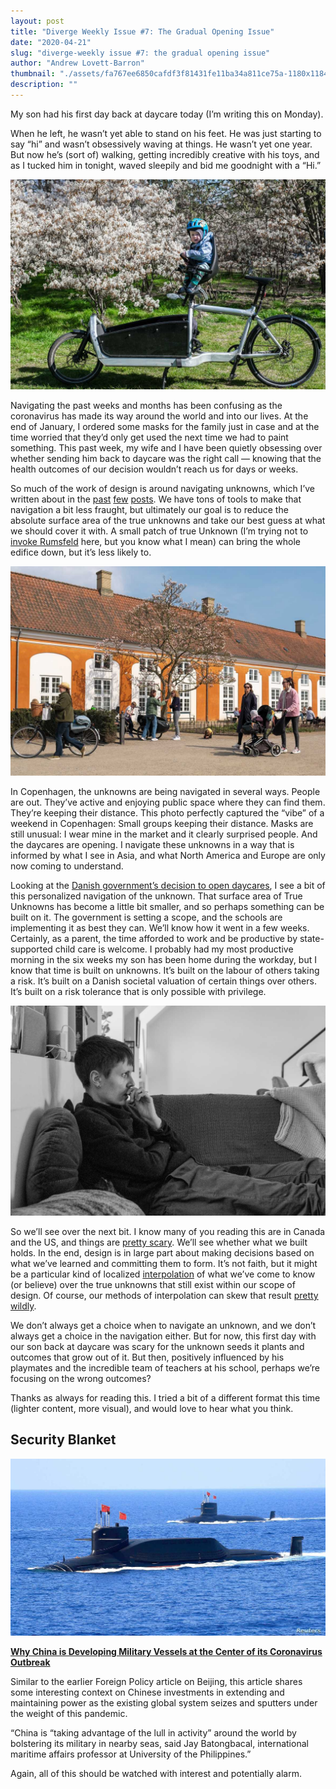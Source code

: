 ```yaml
---
layout: post
title: "Diverge Weekly Issue #7: The Gradual Opening Issue"
date: "2020-04-21"
slug: "diverge-weekly issue #7: the gradual opening issue"
author: "Andrew Lovett-Barron"
thumbnail: "./assets/fa767ee6850cafdf3f81431fe11ba34a811ce75a-1180x1184.png"
description: ""
---
```


My son had his first day back at daycare today (I’m writing this on Monday).

When he left, he wasn’t yet able to stand on his feet. He was just starting to say “hi” and wasn’t obsessively waving at things. He wasn’t yet one year. But now he’s (sort of) walking, getting incredibly creative with his toys, and as I tucked him in tonight, waved sleepily and bid me goodnight with a “Hi.”



![](./assets/03d44af7eb749ee28d18119904f09f7cd6294a2d-1180x786.jpg)

Navigating the past weeks and months has been confusing as the coronavirus has made its way around the world and into our lives. At the end of January, I ordered some masks for the family just in case and at the time worried that they’d only get used the next time we had to paint something. This past week, my wife and I have been quietly obsessing over whether sending him back to daycare was the right call — knowing that the health outcomes of our decision wouldn’t reach us for days or weeks.

So much of the work of design is around navigating unknowns, which I’ve written about in the [past](https://andrewlb.com/diverge-weekly-issue-2-the-global-pandemic-issue/) [few](https://andrewlb.com/diverge-weekly-issue-3-the-uncertainty-issue/) [posts](https://andrewlb.com/diverge-weekly-issue-4-the-cycles-issue/). We have tons of tools to make that navigation a bit less fraught, but ultimately our goal is to reduce the absolute surface area of the true unknowns and take our best guess at what we should cover it with. A small patch of true Unknown (I’m trying not to [invoke Rumsfeld](https://en.wikipedia.org/wiki/There_are_known_knowns) here, but you know what I mean) can bring the whole edifice down, but it’s less likely to.



![](./assets/20958ed62466d780885d1de0b7e060206cda97e9-1180x786.jpg)

In Copenhagen, the unknowns are being navigated in several ways. People are out. They’ve active and enjoying public space where they can find them. They’re keeping their distance. This photo perfectly captured the “vibe” of a weekend in Copenhagen: Small groups keeping their distance. Masks are still unusual: I wear mine in the market and it clearly surprised people. And the daycares are opening. I navigate these unknowns in a way that is informed by what I see in Asia, and what North America and Europe are only now coming to understand.

Looking at the [Danish government’s decision to open daycares](https://www.thelocal.dk/20200413/schools-and-day-care-centres-gear-up-for-staggered-and-restricted-reopening), I see a bit of this personalized navigation of the unknown. That surface area of True Unknowns has become a little bit smaller, and so perhaps something can be built on it. The government is setting a scope, and the schools are implementing it as best they can. We’ll know how it went in a few weeks. Certainly, as a parent, the time afforded to work and be productive by state-supported child care is welcome. I probably had my most productive morning in the six weeks my son has been home during the workday, but I know that time is built on unknowns. It’s built on the labour of others taking a risk. It’s built on a Danish societal valuation of certain things over others. It’s built on a risk tolerance that is only possible with privilege.



![](./assets/31517f39677519070f73a5efab57a78ce5330b41-1180x786.jpg)

So we’ll see over the next bit. I know many of you reading this are in Canada and the US, and things are [pretty scary](https://ourworldindata.org/grapher/total-cases-covid-19?stackMode=relative&time=2020-02-14..&country=DEU+ITA+DNK+CAN+USA). We’ll see whether what we built holds. In the end, design is in large part about making decisions based on what we’ve learned and committing them to form. It’s not faith, but it might be a particular kind of localized [interpolation](https://en.wikipedia.org/wiki/Interpolation) of what we’ve come to know (or believe) over the true unknowns that still exist within our scope of design. Of course, our methods of interpolation can skew that result [pretty wildly](https://matplotlib.org/1.5.3/examples/images_contours_and_fields/interpolation_methods.html).

We don’t always get a choice when to navigate an unknown, and we don’t always get a choice in the navigation either. But for now, this first day with our son back at daycare was scary for the unknown seeds it plants and outcomes that grow out of it. But then, positively influenced by his playmates and the incredible team of teachers at his school, perhaps we’re focusing on the wrong outcomes?

Thanks as always for reading this. I tried a bit of a different format this time (lighter content, more visual), and would love to hear what you think.



## Security Blanket

![](./assets/312f37cf391a337a6cdce680c266392090dd00b1-1180x663.jpg)

[**Why China is Developing Military Vessels at the Center of its Coronavirus Outbreak**](https://www.voanews.com/science-health/coronavirus-outbreak/why-china-developing-military-vessels-center-its-coronavirus)

Similar to the earlier Foreign Policy article on Beijing, this article shares some interesting context on Chinese investments in extending and maintaining power as the existing global system seizes and sputters under the weight of this pandemic.

“China is “taking advantage of the lull in activity” around the world by bolstering its military in nearby seas, said Jay Batongbacal, international maritime affairs professor at University of the Philippines.”

Again, all of this should be watched with interest and potentially alarm.
